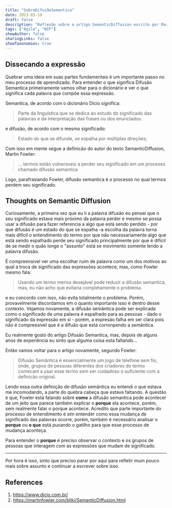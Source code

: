 ```yaml
---
title: "SobreDifusãoSemantica"
date: 2023-03-19
draft: false
description: "Reflexão sobre o artigo SemanticDiffusion escrito por Martin Fowler"
tags: ["Agile", "WIP"]
showAuthor: false
sharingLinks: false
showTaxonomies: true
---
```


## Dissecando a expressão

Quebrar uma ideia em suas partes fundamentais é um importante passo no meu processo de aprendizado. Para entender o que significa Difusão Semantica primeiramente vamos olhar para o dicionário e ver o que significa cada palavra que compõe essa expressão.

Semantica, de acordo com o dicionário Dicio significa:

> Parte da linguística que se dedica ao estudo do significado das palavras e da interpretação das frases ou dos enunciados.

e difusão, de acordo com o mesmo significado:

> Estado do que se difunde, se espalha por múltiplas direções;

Com isso em mente segue a definicão do autor do texto SemanticDiffusion, Martin Fowler:

> ... termos estão vulneraveis a perder seu significado em um processo chamado difusão semantica

Logo, parafrasiando Fowler, difusão semantica é o processo no qual termos perdem seu significado.


## Thoughts on Semantic Diffusion

Curiosamente, a primeira vez que eu li a palavra difusão eu pensei que o seu significado estava mais próximo da palavra perder e mesmo se possa usar a difusão para fazer referencia a algo que está sendo perdido - por que difusão é um estado do que se espalha -a escolha da palavra torna mais difícil o entendimento do termo por que não necessariamente algo que está sendo espalhado perde seu significado principalmente por que é difícil de se medir o quão longe o "assunto" está se movimento somente lendo a palavra difusão.

É compreensivel ver uma escolhar ruim de palavra como um dos motivos ao qual a troca de significado das expressões acontece, mas, como Fowler mesmo fala:

> Usando um termo menos desejável pode reduzir a difusão semantica, mas, eu não acho que evitaria completamente o problema.

e eu concordo com isso, não evita totalmente o problema. Porém, provavelmente discordamos em o quanto importante isso é dentro desse contexto. Vejamos novamente, a difusão semântica pode ser explicada como o significado de uma palavra é espalhado para as pessoas - dado o significado da expressão em sí - porém, a expresão falha em ser clara pois não é compreesível que é a difuão que está corronpendo a semântica.

Eu realmente gosto do artigo Difusão Semantica, mas, depois de alguns anos de experiência eu sinto que alguma coisa  esta faltando...

Então vamos voltar para o artigo novamente, segundo Fowler:

> Difusão Semântica é essencialmente um jogo de telefone sem fio, onde, grupos de pessoas diferentes dos criadores do termo comecam a usar esse termo sem ser cuidadoso o suficiente com a definicão original.

Lendo essa outra definição de difusão semântica eu entendi o que estava me incomodando, a parte do quebra cabeça que estava faltando. A questão é que, Fowler está falando sobre **como** a difusão semantica pode acontecer de um jeito que parece também explicar o **porque** ela acontece, porém, sem realmente falar o porque acontece. Acredito que parte importante do processo de entendimento é sim entender como essa mudança de significado das palavras ocorre, porém, também é necessário analisar o **porque** ou **o que** está puxando o gatilho para que esse processo de mudança aconteça.

Para entender o **porque** é preciso observar o contexto e os grupos de pessoas que interagem com as expressões que mudam de significado.

---

Por hora é isso, sinto que preciso parar por aqui para refletir mum pouco mais sobre assunto e continuar a escrever sobre isso.

## References

1. https://www.dicio.com.br/
2. https://martinfowler.com/bliki/SemanticDiffusion.html